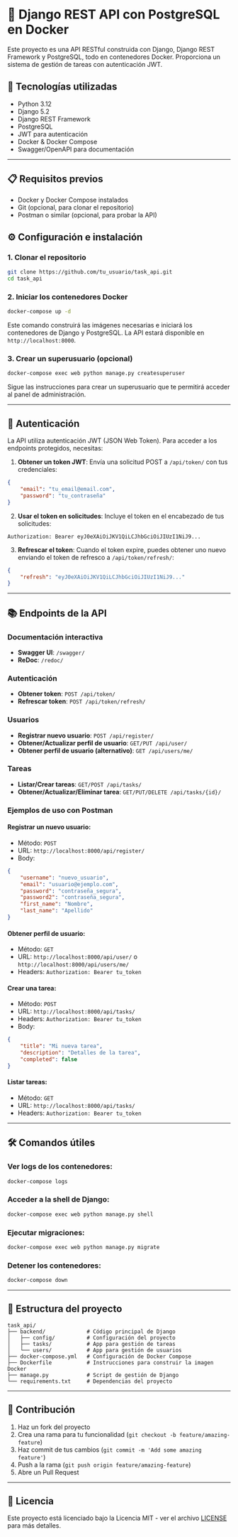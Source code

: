 # 🐍 Django REST API con PostgreSQL en Docker

Este proyecto es una API RESTful construida con Django, Django REST Framework y PostgreSQL, todo en contenedores Docker. Proporciona un sistema de gestión de tareas con autenticación JWT.

## 🚀 Tecnologías utilizadas

- Python 3.12
- Django 5.2
- Django REST Framework
- PostgreSQL
- JWT para autenticación
- Docker & Docker Compose
- Swagger/OpenAPI para documentación

---

## 📋 Requisitos previos

- Docker y Docker Compose instalados
- Git (opcional, para clonar el repositorio)
- Postman o similar (opcional, para probar la API)

## ⚙️ Configuración e instalación

### 1. Clonar el repositorio

```bash
git clone https://github.com/tu_usuario/task_api.git
cd task_api
```

### 2. Iniciar los contenedores Docker

```bash
docker-compose up -d
```

Este comando construirá las imágenes necesarias e iniciará los contenedores de Django y PostgreSQL. La API estará disponible en `http://localhost:8000`.

### 3. Crear un superusuario (opcional)

```bash
docker-compose exec web python manage.py createsuperuser
```

Sigue las instrucciones para crear un superusuario que te permitirá acceder al panel de administración.

---

## 🔑 Autenticación

La API utiliza autenticación JWT (JSON Web Token). Para acceder a los endpoints protegidos, necesitas:

1. **Obtener un token JWT**: Envía una solicitud POST a `/api/token/` con tus credenciales:

```json
{
    "email": "tu_email@email.com",
    "password": "tu_contraseña"
}
```

2. **Usar el token en solicitudes**: Incluye el token en el encabezado de tus solicitudes:

```
Authorization: Bearer eyJ0eXAiOiJKV1QiLCJhbGciOiJIUzI1NiJ9...
```

3. **Refrescar el token**: Cuando el token expire, puedes obtener uno nuevo enviando el token de refresco a `/api/token/refresh/`:

```json
{
    "refresh": "eyJ0eXAiOiJKV1QiLCJhbGciOiJIUzI1NiJ9..."
}
```

---

## 📚 Endpoints de la API

### Documentación interactiva
- **Swagger UI**: `/swagger/`
- **ReDoc**: `/redoc/`

### Autenticación
- **Obtener token**: `POST /api/token/`
- **Refrescar token**: `POST /api/token/refresh/`

### Usuarios
- **Registrar nuevo usuario**: `POST /api/register/`
- **Obtener/Actualizar perfil de usuario**: `GET/PUT /api/user/`
- **Obtener perfil de usuario (alternativo)**: `GET /api/users/me/`

### Tareas
- **Listar/Crear tareas**: `GET/POST /api/tasks/`
- **Obtener/Actualizar/Eliminar tarea**: `GET/PUT/DELETE /api/tasks/{id}/`

### Ejemplos de uso con Postman

#### Registrar un nuevo usuario:
- Método: `POST`
- URL: `http://localhost:8000/api/register/`
- Body:
```json
{
    "username": "nuevo_usuario",
    "email": "usuario@ejemplo.com",
    "password": "contraseña_segura",
    "password2": "contraseña_segura",
    "first_name": "Nombre",
    "last_name": "Apellido"
}
```

#### Obtener perfil de usuario:
- Método: `GET`
- URL: `http://localhost:8000/api/user/` o `http://localhost:8000/api/users/me/`
- Headers: `Authorization: Bearer tu_token`

#### Crear una tarea:
- Método: `POST`
- URL: `http://localhost:8000/api/tasks/`
- Headers: `Authorization: Bearer tu_token`
- Body:
```json
{
    "title": "Mi nueva tarea",
    "description": "Detalles de la tarea",
    "completed": false
}
```

#### Listar tareas:
- Método: `GET`
- URL: `http://localhost:8000/api/tasks/`
- Headers: `Authorization: Bearer tu_token`

---

## 🛠️ Comandos útiles

### Ver logs de los contenedores:
```bash
docker-compose logs
```

### Acceder a la shell de Django:
```bash
docker-compose exec web python manage.py shell
```

### Ejecutar migraciones:
```bash
docker-compose exec web python manage.py migrate
```

### Detener los contenedores:
```bash
docker-compose down
```

---

## 📝 Estructura del proyecto

```
task_api/
├── backend/             # Código principal de Django
│   ├── config/          # Configuración del proyecto
│   ├── tasks/           # App para gestión de tareas
│   └── users/           # App para gestión de usuarios
├── docker-compose.yml   # Configuración de Docker Compose
├── Dockerfile           # Instrucciones para construir la imagen Docker
├── manage.py            # Script de gestión de Django
└── requirements.txt     # Dependencias del proyecto
```

---

## 🤝 Contribución

1. Haz un fork del proyecto
2. Crea una rama para tu funcionalidad (`git checkout -b feature/amazing-feature`)
3. Haz commit de tus cambios (`git commit -m 'Add some amazing feature'`)
4. Push a la rama (`git push origin feature/amazing-feature`)
5. Abre un Pull Request

---

## 📄 Licencia

Este proyecto está licenciado bajo la Licencia MIT - ver el archivo [LICENSE](LICENSE) para más detalles.

